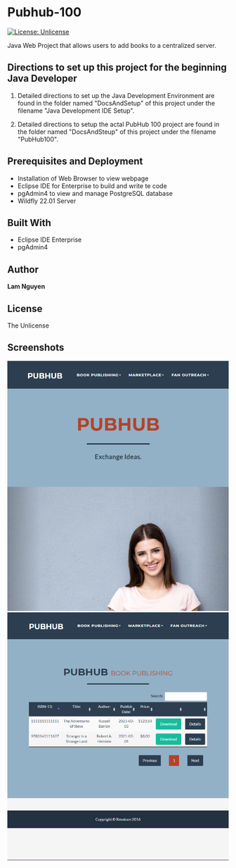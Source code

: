 # Pubhub-100

[![License: Unlicense](https://img.shields.io/badge/license-Unlicense-blue.svg)](http://unlicense.org/)

Java Web Project that allows users to add books to a centralized server.

## Directions to set up this project for the beginning Java Developer

1. Detailed directions to set up the Java Development Environment are found in the folder named "DocsAndSetup" of this project under the filename "Java Development IDE Setup".

2. Detailed directions to setup the actal PubHub 100 project are found in the folder named "DocsAndSteup" of this project under the filename "PubHub100".

## Prerequisites and Deployment

- Installation of Web Browser to view webpage
- Eclipse IDE for Enterprise to build and write te code
- pgAdmin4 to view and manage PostgreSQL database
- Wildfly 22.01 Server

## Built With

- Eclipse IDE Enterprise
- pgAdmin4

## Author

**Lam Nguyen**

## License

The Unlicense

## Screenshots

![Screenshot_01](./DocsAndSetup/Screenshots/Screenshot.PNG)
![Screenshot_02](./DocsAndSetup/Screenshots/Screenshot_02.PNG)
